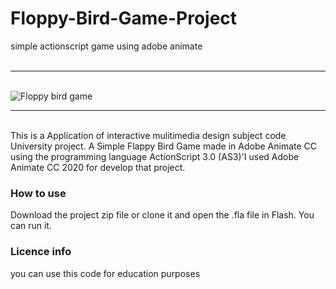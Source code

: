 # Floppy-Bird-Game-Project
simple actionscript game using adobe animate
<br>
<br>
<hr>
<br>
<img src="https://user-images.githubusercontent.com/75051796/128034535-4e1cb1df-8ea3-4896-bd1e-01031a32c676.jpg" alt="Floppy bird game">
<br>
<hr>
<br>
This is a Application of interactive mulitimedia design subject code University project.
A Simple Flappy Bird Game made in Adobe Animate CC using the programming language ActionScript 3.0 (AS3)'I used Adobe Animate CC 2020 for develop that project. 
<br>
<h3>How to use</h3>
Download the project zip file or clone it and open the .fla file in Flash. You can run it.
<br>
<h3>Licence info</h3>
you can use this code for education purposes







